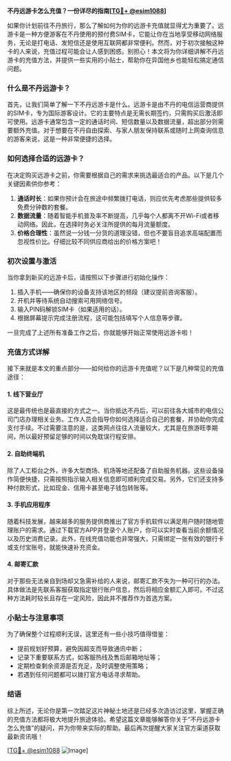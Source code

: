 **不丹远游卡怎么充值？一份详尽的指南[[TG💪+ @esim1088](https://t.me/s/esim1088)]**

如果你计划前往不丹旅行，那么了解如何为你的远游卡充值就显得尤为重要了。远游卡是一种方便游客在不丹使用的预付费SIM卡，它能让你在当地享受移动网络服务，无论是打电话、发短信还是使用互联网都非常便利。然而，对于初次接触这种卡的人来说，充值过程可能会让人感到困惑。别担心！本文将为你详细讲解不丹远游卡的充值方法，并提供一些实用的小贴士，帮助你在异国他乡也能轻松搞定通信问题。

### 什么是不丹远游卡？

首先，让我们简单了解一下不丹远游卡是什么。远游卡是由不丹的电信运营商提供的SIM卡，专为国际游客设计。它的主要特点是无需长期签约，只需购买后激活即可使用。远游卡通常包含一定的通话时间、短信数量以及数据流量，超出部分则需要额外充值。对于想要在不丹自由探索、与家人朋友保持联系或随时上网查询信息的游客来说，这是一种非常便捷的选择。

### 如何选择合适的远游卡？

在决定购买远游卡之前，你需要根据自己的需求来挑选最适合的产品。以下是几个关键因素供你参考：

1. **通话时长**：如果你预计会在旅途中频繁拨打电话，则应优先考虑那些提供较多免费分钟数的套餐。
2. **数据流量**：随着智能手机普及率不断提高，几乎每个人都离不开Wi-Fi或者移动网络。因此，在选择时务必关注所提供的每月流量额度。
3. **价格合理性**：虽然说一分钱一分货的道理没错，但也不要盲目追求高端配置而忽视性价比。仔细比较不同供应商给出的价格方案吧！

### 初次设置与激活

当你拿到新买的远游卡后，请按照以下步骤进行初始化操作：

1. 插入手机——确保你的设备支持该地区的频段（建议提前咨询客服）。
2. 开机并等待系统自动搜索可用网络信号。
3. 输入PIN码解锁SIM卡（如果适用的话）。
4. 根据屏幕提示完成注册流程，这可能包括填写个人信息等步骤。

一旦完成了上述所有准备工作之后，你就能够开始正常使用远游卡啦！

### 充值方式详解

接下来就是本文的重点部分——如何给你的远游卡充值呢？以下是几种常见的充值途径：

#### 1. 线下营业厅

这是最传统也是最直接的方式之一。当你抵达不丹后，可以前往各大城市的电信公司门店办理相关业务。工作人员会指导你如何选择适合自己的套餐，并协助你完成支付手续。不过需要注意的是，这类网点往往人流量较大，尤其是在旅游旺季期间，所以最好预留足够的时间以免耽误行程安排。

#### 2. 自助终端机

除了人工柜台之外，许多大型商场、机场等地还配备了自助服务机器。这些设备操作简便快捷，只需按照指示输入相关信息即可顺利完成交易。另外，它们还支持多种付款形式，比如现金、信用卡甚至电子钱包转账等。

#### 3. 手机应用程序

随着科技发展，越来越多的服务提供商推出了官方手机软件以满足用户随时随地管理账户的需求。通过下载官方APP并登录个人账户，你可以实时查看当前余额情况以及历史消费记录。此外，在线充值功能也非常强大，只需绑定一张有效的银行卡或支付宝账号，就能快速补充资金。

#### 4. 邮寄汇款

对于那些无法亲自到场却又急需补给的人来说，邮寄汇款不失为一种可行的办法。具体做法是先联系客服获取指定银行账户信息，然后将相应金额汇入即可。不过这种方法耗时较长且存在一定风险，因此并不推荐作为首选方案。

### 小贴士与注意事项

为了确保整个过程顺利无误，这里还有一些小技巧值得借鉴：

- 提前规划好预算，避免因超支而导致通讯中断；
- 记录下重要联系方式，如客服热线及售后邮箱地址等；
- 定期检查剩余资源是否充足，及时调整使用策略；
- 若遇到任何问题都可以拨打官方电话寻求帮助。

### 结语

综上所述，无论你是第一次踏足这片神秘土地还是已经多次造访过这里，掌握正确的充值方法都将极大地提升旅途体验。希望这篇文章能够解答你关于“不丹远游卡怎么充值”的疑问，并为你带来实际的帮助。最后再次提醒大家关注官方渠道获取最新资讯哦！

[[TG💪+ @esim1088](https://t.me/s/esim1088) ![Image](https://i.postimg.cc/4NQfJmqS/Snipaste-2025-05-13-00-14-12.png)]